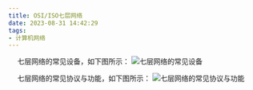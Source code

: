 ```yaml
---
title: OSI/ISO七层网络
date: 2023-08-31 14:42:29
tags:
- 计算机网络
---
```



&ensp;&ensp; 七层网络的常见设备，如下图所示：
![七层网络的常见设备](/pic/基本功/计算机网络/七层网络/七层网络的常见设备.png)

&ensp;&ensp; 七层网络的常见协议与功能，如下图所示：
![七层网络的常见协议与功能](/pic/基本功/计算机网络/七层网络/七层网络常见协议与功能说明.gif)


